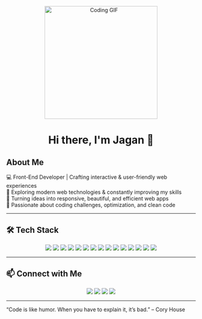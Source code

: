 <p align="center">
  <img src="https://user-images.githubusercontent.com/74038190/225813708-98b745f2-7d22-48cf-9150-083f1b00d6c9.gif" alt="Coding GIF" width="300"/>
</p>


<h1 align="center">Hi there, I'm Jagan 👋</h1>

## About Me
<p align="left">
💻 Front-End Developer | Crafting interactive & user-friendly web experiences <br>
🌱 Exploring modern web technologies & constantly improving my skills  <br>
🚀 Turning ideas into responsive, beautiful, and efficient web apps<br>
🎯 Passionate about coding challenges, optimization, and clean code<br>
</p>

---

## 🛠️ Tech Stack

<p align="center">
<img src="https://img.shields.io/badge/React-20232A?style=for-the-badge&logo=react&logoColor=61DAFB" />
<img src="https://img.shields.io/badge/React_Native-20232A?style=for-the-badge&logo=react&logoColor=61DAFB" />
<img src="https://img.shields.io/badge/Flask-000000?style=for-the-badge&logo=flask&logoColor=white" />
<img src="https://img.shields.io/badge/Firebase-FFCA28?style=for-the-badge&logo=firebase&logoColor=black" />
<img src="https://img.shields.io/badge/MongoDB-47A248?style=for-the-badge&logo=mongodb&logoColor=white" />
<img src="https://img.shields.io/badge/JavaScript-F7DF1E?style=for-the-badge&logo=javascript&logoColor=black" />
<img src="https://img.shields.io/badge/Java-007396?style=for-the-badge&logo=java&logoColor=white" />
<img src="https://img.shields.io/badge/C-00599C?style=for-the-badge&logo=c&logoColor=white" />
<img src="https://img.shields.io/badge/HTML5-E34F26?style=for-the-badge&logo=html5&logoColor=white" />
<img src="https://img.shields.io/badge/CSS3-1572B6?style=for-the-badge&logo=css3&logoColor=white" />
<img src="https://img.shields.io/badge/VS_Code-007ACC?style=for-the-badge&logo=visual-studio-code&logoColor=white" />
<img src="https://img.shields.io/badge/Postman-FF6C37?style=for-the-badge&logo=postman&logoColor=white" />
<img src="https://img.shields.io/badge/Figma-F24E1E?style=for-the-badge&logo=figma&logoColor=white" />
<img src="https://img.shields.io/badge/Git-F05032?style=for-the-badge&logo=git&logoColor=white" />
<img src="https://img.shields.io/badge/GitHub-181717?style=for-the-badge&logo=github&logoColor=white" />
</p>

---

## 📫 Connect with Me

<p align="center">
<a href="https://www.linkedin.com/in/www.linkedin.com/in/jaganr2005/"><img src="https://img.shields.io/badge/LinkedIn-0A66C2?style=for-the-badge&logo=linkedin&logoColor=white" /></a>
<a href="https://YOUR_PORTFOLIO_URL/"><img src="https://img.shields.io/badge/Portfolio-FF69B4?style=for-the-badge&logo=google-chrome&logoColor=white" /></a>
<a href="mailto:jaganr2005@gmail.com"><img src="https://img.shields.io/badge/Gmail-D14836?style=for-the-badge&logo=gmail&logoColor=white" /></a>
<a href="https://github.com/Jaganr07"><img src="https://img.shields.io/badge/GitHub-181717?style=for-the-badge&logo=github&logoColor=white" /></a>
</p>

---

“Code is like humor. When you have to explain it, it’s bad.” – Cory House
